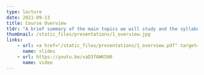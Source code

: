 ```yaml
---
type: lecture
date: 2021-09-13
title: Course Overview
tldr: "A brief summary of the main topics we will study and the syllabus."
thumbnail: /static_files/presentations/1_overview.jpg
links: 
    - url: <a href="/static_files/presentations/1_overview.pdf" target="_blank"></a> 
      name: slides
    - url: https://youtu.be/xaD3fAWK580
      name: video
---
```

<!-- **Suggested Readings:**
- [Readings 1](http://example.com)
- [Readings 2](http://example.com)
 -->
